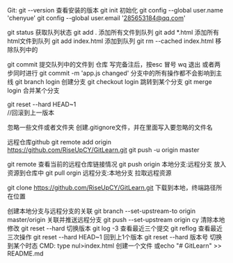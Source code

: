 Git:
 git --version    查看安装的版本
 git init         初始化
 git config --global user.name 'chenyue'
 git config --global user.email '285653184@qq.com'

 git status	  获取队列状态
 git add . 	  添加所有文件到队列
 git add *.html   添加所有html文件到队列
 git add index.html 添加到队列 
 git rm --cached index.html 移除队列中的

 git commit	  提交队列中的文件到 仓库
 	写完备注后，按esc  冒号  wq 退出
     或者两步同时进行  git commit -m 'app.js changed'
 分支中的所有操作都不会影响到主线
 git branch login  创建分支
 git checkout login  跳转到某个分支
 git merge login    合并某个分支

git reset --hard HEAD~1  
//回滚到上一版本


 忽略一些文件或者文件夹
 创建.gitignore文件，并在里面写入要忽略的文件名
 
远程仓库github
  git remote add origin https://github.com/RiseUpCY/GitLearn.git
  git push -u origin master

 git remote  查看当前的远程仓库链接情况
 git push  origin 本地分支:远程分支  放入资源到仓库中
 git pull  orgin 远程分支:本地分支  拉取远程资源
 
 git clone https://github.com/RiseUpCY/GitLearn.git 下载到本地，终端路径所在位置

 创建本地分支与远程分支的关联 
 git branch --set-upstream-to  origin master/origin
 关联并推送远程分支
 git push --set-upstream origin cy
 清除本地修改
 git reset --hard
 切换版本
 git log -3 查看最近三个提交
 git reflog 查看最近三次操作
 git reset --hard HEAD~1  回到上1个版本
 git reset --hard 版本号   切换到某个时态
CMD:
 type nul>index.html  创建一个文件
 或echo "# GitLearn" >> README.md